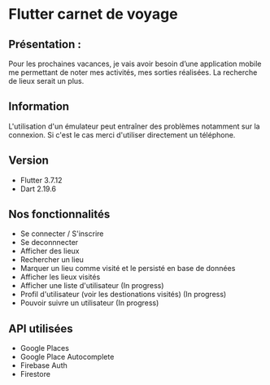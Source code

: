 # Flutter carnet de voyage

## Présentation :

Pour les prochaines vacances, je vais avoir besoin d’une application mobile me
permettant de noter mes activités, mes sorties réalisées. La recherche de lieux
serait un plus.

## Information 

L'utilisation d'un émulateur peut entraîner des problèmes notamment sur la connexion.
Si c'est le cas merci d'utiliser directement un téléphone.

## Version
- Flutter 3.7.12
- Dart 2.19.6

## Nos fonctionnalités

- Se connecter / S'inscrire
- Se deconnnecter
- Afficher des lieux
- Rechercher un lieu
- Marquer un lieu comme visité et le persisté en base de données
- Afficher les lieux visités
- Afficher une liste d'utilisateur (In progress)
- Profil d'utilisateur (voir les destionations visités) (In progress)
- Pouvoir suivre un utilisateur (In progress)

## API utilisées
- Google Places
- Google Place Autocomplete
- Firebase Auth
- Firestore
